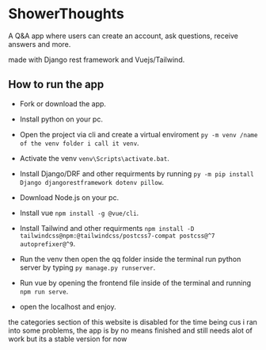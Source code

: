 # ShowerThoughts
A Q&amp;A app where users can create an account, ask questions, receive answers and more.

made with Django rest framework and Vuejs/Tailwind.

## How to run the app
- Fork or download the app.

- Install python on your pc.

- Open the project via cli and create a virtual enviroment `py -m venv /name of the venv folder i call it venv`.

- Activate the venv `venv\Scripts\activate.bat`.

- Install Django/DRF and other requirments by running `py -m pip install Django djangorestframework dotenv pillow`.

- Download Node.js on your pc.

- Install vue `npm install -g @vue/cli`.

- Install Tailwind and other requirments `npm install -D tailwindcss@npm:@tailwindcss/postcss7-compat postcss@^7 autoprefixer@^9`.

- Run the venv then open the qq folder inside the terminal run python server by typing `py manage.py runserver`.

- Run vue by opening the frontend file inside of the terminal and running `npm run serve`.

- open the localhost and enjoy.


the categories section of this website is disabled for the time being cus i ran into some problems, 
the app is by no means finished and still needs alot of work but its a stable version for now 
